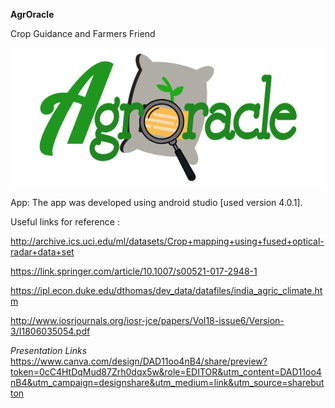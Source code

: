 **AgrOracle** 

Crop Guidance and Farmers Friend

![](images/agroracleLogo.png)


App:
The app was developed using android studio [used version 4.0.1].

Useful links for reference :

http://archive.ics.uci.edu/ml/datasets/Crop+mapping+using+fused+optical-radar+data+set

https://link.springer.com/article/10.1007/s00521-017-2948-1

https://ipl.econ.duke.edu/dthomas/dev_data/datafiles/india_agric_climate.htm

http://www.iosrjournals.org/iosr-jce/papers/Vol18-issue6/Version-3/I1806035054.pdf
  
*Presentation Links*
https://www.canva.com/design/DAD11oo4nB4/share/preview?token=0cC4HtDqMud87Zrh0dqx5w&role=EDITOR&utm_content=DAD11oo4nB4&utm_campaign=designshare&utm_medium=link&utm_source=sharebutton
